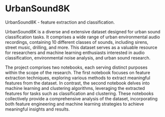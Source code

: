 # UrbanSound8K
UrbanSound8K - feature extraction and classification.

UrbanSound8K is a diverse and extensive dataset designed for urban sound classification tasks. It comprises a wide range of urban environmental audio recordings, containing 10 different classes of sounds, including sirens, street music, drilling, and more. This dataset serves as a valuable resource for researchers and machine learning enthusiasts interested in audio classification, environmental noise analysis, and urban sound research.

The project comprises two notebooks, each serving distinct purposes within the scope of the research. The first notebook focuses on feature extraction techniques, exploring various methods to extract meaningful features from the dataset. In contrast, the second notebook delves into machine learning and clustering algorithms, leveraging the extracted features for tasks such as classification and clustering. These notebooks collectively provide a comprehensive analysis of the dataset, incorporating both feature engineering and machine learning strategies to achieve meaningful insights and results.
